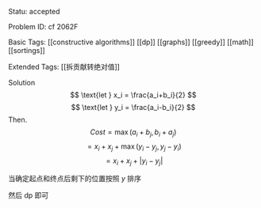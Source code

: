 Statu: accepted

Problem ID: cf 2062F

Basic Tags: [[constructive algorithms]] [[dp]] [[graphs]] [[greedy]] [[math]] [[sortings]]

Extended Tags: [[拆贡献转绝对值]]

Solution
$$
\text{let } x_i = \frac{a_i+b_i}{2}
$$
$$
\text{let } y_i = \frac{a_i-b_i}{2}
$$
Then.
$$
Cost = \max(a_i + b_j, b_i + a_j)
$$
$$
=x_i + x_j + \max(y_i-y_j,y_j-y_i)
$$
$$
=x_i+x_j+|y_i-y_j|
$$

当确定起点和终点后剩下的位置按照 $y$ 排序

然后 dp 即可

